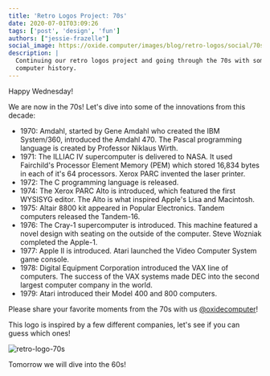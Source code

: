```yaml
---
title: 'Retro Logos Project: 70s'
date: 2020-07-01T03:09:26
tags: ['post', 'design', 'fun']
authors: ["jessie-frazelle"]
social_image: https://oxide.computer/images/blog/retro-logos/social/70s.png
description: |
  Continuing our retro logos project and going through the 70s with some fun
  computer history.
---
```


Happy Wednesday!

We are now in the 70s! Let's dive into some of the innovations from this decade:

- 1970: Amdahl, started by Gene Amdahl who created the IBM System/360, 
    introduced the Amdahl 470. The Pascal programming language is created by
    Professor Niklaus Wirth.
- 1971: The ILLIAC IV supercomputer is delivered to NASA. It used Fairchild's
    Processor Element Memory (PEM) which stored 16,834 bytes in each of it's 64
    processors. Xerox PARC invented the laser printer.
- 1972: The C programming language is released.
- 1974: The Xerox PARC Alto is introduced, which featured the first WYSISYG 
    editor. The Alto is what inspired Apple's Lisa and Macintosh.
- 1975: Altair 8800 kit appeared in Popular Electronics. Tandem computers
    released the Tandem-16.
- 1976: The Cray-1 supercomputer is introduced. This machine featured a novel
    design with seating on the outside of the computer. Steve Wozniak completed
    the Apple-1.
- 1977: Apple II is introduced. Atari launched the Video Computer System game
    console.
- 1978: Digital Equipment Corporation introduced the VAX line of computers. The
    success of the VAX systems made DEC into the second largest computer company
    in the world.
- 1979: Atari introduced their Model 400 and 800 computers.

Please share your favorite moments from the 70s with us 
[@oxidecomputer](https://twitter.com/oxidecomputer)!

This logo is inspired by a few different companies, let's see if you can guess
which ones!

<div class="my-8 border-4 border-oxide-green">
  <picture>
    <source srcset="/images/blog/retro-logos/70s-narrow.png" media="(max-width: 767px)">
    <img src="/images/blog/retro-logos/70s.png" alt="retro-logo-70s" />
  </picture>
</div>

Tomorrow we will dive into the 60s!
